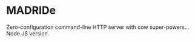 MADRIDe
=======

Zero-configuration command-line HTTP server with cow super-powers...
Node.JS version.
